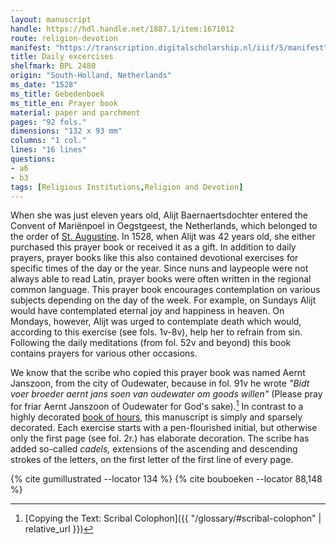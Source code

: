 ```yaml
---
layout: manuscript
handle: https://hdl.handle.net/1887.1/item:1671012
route: religion-devotion
manifest: "https://transcription.digitalscholarship.nl/iiif/5/manifest"
title: Daily excercises
shelfmark: BPL 2480
origin: "South-Holland, Netherlands"
ms_date: "1528"
ms_title: Gebedenboek 
ms_title_en: Prayer book
material: paper and parchment
pages: "92 fols."
dimensions: "132 x 93 mm"
columns: "1 col."
lines: "16 lines"
questions:
- a6
- b3
tags: [Religious Institutions,Religion and Devotion]
---
```


When she was just eleven years old, Alijt Baernaertsdochter entered the
Convent of Mariënpoel in Oegstgeest, the Netherlands, which belonged to
the order of [St. Augustine](https://en.wikipedia.org/wiki/Augustinians). In 1528, when
Alijt was 42 years old, she either purchased this prayer book or
received it as a gift. In addition to daily prayers, prayer books like
this also contained devotional exercises for specific times of the day
or the year. Since nuns and laypeople were not always able to read
Latin, prayer books were often written in the regional common language.
This prayer book encourages contemplation on various subjects depending
on the day of the week. For example, on Sundays Alijt would have
contemplated eternal joy and happiness in heaven. On Mondays, however,
Alijt was urged to contemplate death which would, according to this
exercise (see fols. 1v-8v), help her to refrain from sin. Following the
daily meditations (from fol. 52v and beyond) this book contains prayers
for various other occasions.

We know that the scribe who copied this prayer book was named Aernt
Janszoon, from the city of Oudewater, because in fol. 91v he wrote
*"Bidt voer broeder aernt jans soen van oudewater om goods willen"*
(Please pray for friar Aernt Janszoon of Oudewater for God's sake).[^1] In
contrast to a highly decorated [book of hours](https://en.wikipedia.org/wiki/Book_of_hours), this manuscript is
simply and sparsely decorated. Each exercise starts with a
pen-flourished initial, but otherwise only the first page (see fol. 2r.)
has elaborate decoration. The scribe has added so-called *cadels,*
extensions of the ascending and descending strokes of the letters, on
the first letter of the first line of every page.

[^1]: [Copying the Text: Scribal Colophon]({{ "/glossary/#scribal-colophon" | relative_url }})

{% cite gumillustrated --locator 134 %}
{% cite bouboeken --locator 88,148 %}